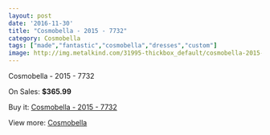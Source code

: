 ```yaml
---
layout: post
date: '2016-11-30'
title: "Cosmobella - 2015 - 7732"
category: Cosmobella
tags: ["made","fantastic","cosmobella","dresses","custom"]
image: http://img.metalkind.com/31995-thickbox_default/cosmobella-2015-7732.jpg
---
```

Cosmobella - 2015 - 7732

On Sales: **$365.99**
<a href="https://www.metalkind.com/en/cosmobella/11053-cosmobella-2015-7732.html"><amp-img layout="responsive" width="600" height="600" src="//img.metalkind.com/31995-thickbox_default/cosmobella-2015-7732.jpg" alt="Cosmobella - 2015 - 7732 0" /></a>
<a href="https://www.metalkind.com/en/cosmobella/11053-cosmobella-2015-7732.html"><amp-img layout="responsive" width="600" height="600" src="//img.metalkind.com/31997-thickbox_default/cosmobella-2015-7732.jpg" alt="Cosmobella - 2015 - 7732 1" /></a>
<a href="https://www.metalkind.com/en/cosmobella/11053-cosmobella-2015-7732.html"><amp-img layout="responsive" width="600" height="600" src="//img.metalkind.com/31999-thickbox_default/cosmobella-2015-7732.jpg" alt="Cosmobella - 2015 - 7732 2" /></a>

Buy it: [Cosmobella - 2015 - 7732](https://www.metalkind.com/en/cosmobella/11053-cosmobella-2015-7732.html "Cosmobella - 2015 - 7732")

View more: [Cosmobella](https://www.metalkind.com/en/33-cosmobella "Cosmobella")
